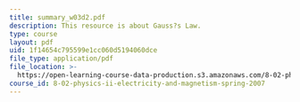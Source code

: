 ```yaml
---
title: summary_w03d2.pdf
description: This resource is about Gauss?s Law.
type: course
layout: pdf
uid: 1f14654c795599e1cc060d5194060dce
file_type: application/pdf
file_location: >-
  https://open-learning-course-data-production.s3.amazonaws.com/8-02-physics-ii-electricity-and-magnetism-spring-2007/1f14654c795599e1cc060d5194060dce_summary_w03d2.pdf
course_id: 8-02-physics-ii-electricity-and-magnetism-spring-2007
---
```

